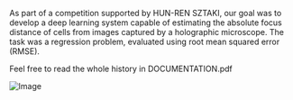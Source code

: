 As part of a competition supported by HUN-REN SZTAKI, our goal was to develop a deep learning system capable of estimating the absolute focus distance of cells from images captured by a holographic microscope. The task was a regression problem, evaluated using root mean squared error (RMSE).

Feel free to read the whole history in DOCUMENTATION.pdf

![Image](https://github.com/user-attachments/assets/068e7678-89ad-46ae-af27-87caaf650633)
